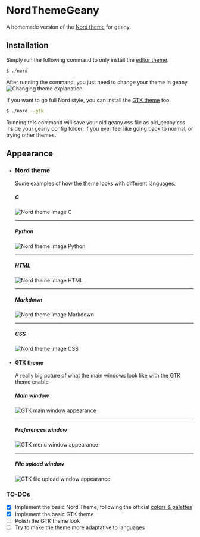 # NordThemeGeany
A homemade version of the [Nord theme][nordlink] for geany.

## Installation
Simply run the following command to only install the [editor theme](#nord-theme).  
```sh
$ ./nord
```

After running the command, you just need to change your theme in geany  
![Changing theme explanation][geanythemechange]  

If you want to go full Nord style, you can install the [GTK theme](#gtk-theme) too.  
```sh
$ ./nord --gtk
```  

Running this command will save your old geany.css file as old_geany.css inside your geany config folder,
if you ever feel like going back to normal, or trying other themes.

## Appearance  
* ### Nord theme
	Some examples of how the theme looks with different languages.  
	
	##### C  
	![Nord theme image C][nordconfC]
	
	---  
	##### Python  
	![Nord theme image Python][nordconfP]
	
	---  
	##### HTML   
	![Nord theme image HTML][nordconfH]
	
	---  
	##### Markdown  
	![Nord theme image Markdown][nordconfM]
	
	---  
	##### CSS  
	![Nord theme image CSS][nordconfCS]
	
* #### GTK theme
	A really big pcture of what the main windows look like with the GTK theme enable
	##### Main window  
	![GTK main window appearance][gtknord]  
	
	---  
	##### Preferences window  
	![GTK menu window appearance][gtknordmenu]  
	
	---  
	##### File upload window  
	![GTK file upload window appearance][gtknordfile]

### TO-DOs
- [x] Implement the basic Nord Theme, following the official [colors & palettes][caplink]
- [x] Implement the basic GTK theme
- [ ] Polish the GTK theme look
- [ ] Try to make the theme more adaptative to languages

[nordlink]: https://www.nordtheme.com/
[caplink]: https://www.nordtheme.com/docs/colors-and-palettes

[geanythemechange]: images/geanythemechange.png

[nordconfC]: images/nordconfC.png
[nordconfP]: images/nordconfP.png
[nordconfH]: images/nordconfH.png
[nordconfM]: images/nordconfM.png
[nordconfCS]: images/nordconfCS.png

[gtknord]: images/gtknordmain.png
[gtknordmenu]: images/gtknordmenu.png
[gtknordfile]: images/gtknordfile.png
